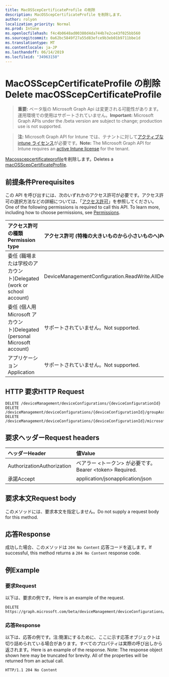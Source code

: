 ```yaml
---
title: MacOSScepCertificateProfile の削除
description: MacOSScepCertificateProfile を削除します。
author: rolyon
localization_priority: Normal
ms.prod: Intune
ms.openlocfilehash: f4c4b0648ad00380d4da744b7e2ce43f025bb560
ms.sourcegitcommit: 0a62bc5849f27a55d83efce9b3eb01b9711bbe1d
ms.translationtype: MT
ms.contentlocale: ja-JP
ms.lasthandoff: 06/14/2019
ms.locfileid: "34963150"
---
```

# <a name="delete-macosscepcertificateprofile"></a><span data-ttu-id="b6a25-103">MacOSScepCertificateProfile の削除</span><span class="sxs-lookup"><span data-stu-id="b6a25-103">Delete macOSScepCertificateProfile</span></span>

> <span data-ttu-id="b6a25-104">**重要:** ベータ版の Microsoft Graph Api は変更される可能性があります。運用環境での使用はサポートされていません。</span><span class="sxs-lookup"><span data-stu-id="b6a25-104">**Important:** Microsoft Graph APIs under the /beta version are subject to change; production use is not supported.</span></span>

> <span data-ttu-id="b6a25-105">**注:** Microsoft Graph API for Intune では、テナントに対して[アクティブな intune ライセンス](https://go.microsoft.com/fwlink/?linkid=839381)が必要です。</span><span class="sxs-lookup"><span data-stu-id="b6a25-105">**Note:** The Microsoft Graph API for Intune requires an [active Intune license](https://go.microsoft.com/fwlink/?linkid=839381) for the tenant.</span></span>

<span data-ttu-id="b6a25-106">[Macosscepcertificateprofile](../resources/intune-deviceconfig-macosscepcertificateprofile.md)を削除します。</span><span class="sxs-lookup"><span data-stu-id="b6a25-106">Deletes a [macOSScepCertificateProfile](../resources/intune-deviceconfig-macosscepcertificateprofile.md).</span></span>

## <a name="prerequisites"></a><span data-ttu-id="b6a25-107">前提条件</span><span class="sxs-lookup"><span data-stu-id="b6a25-107">Prerequisites</span></span>
<span data-ttu-id="b6a25-p101">この API を呼び出すには、次のいずれかのアクセス許可が必要です。アクセス許可の選択方法などの詳細については、「[アクセス許可](/graph/permissions-reference)」を参照してください。</span><span class="sxs-lookup"><span data-stu-id="b6a25-p101">One of the following permissions is required to call this API. To learn more, including how to choose permissions, see [Permissions](/graph/permissions-reference).</span></span>

|<span data-ttu-id="b6a25-110">アクセス許可の種類</span><span class="sxs-lookup"><span data-stu-id="b6a25-110">Permission type</span></span>|<span data-ttu-id="b6a25-111">アクセス許可 (特権の大きいものから小さいものへ)</span><span class="sxs-lookup"><span data-stu-id="b6a25-111">Permissions (from most to least privileged)</span></span>|
|:---|:---|
|<span data-ttu-id="b6a25-112">委任 (職場または学校のアカウント)</span><span class="sxs-lookup"><span data-stu-id="b6a25-112">Delegated (work or school account)</span></span>|<span data-ttu-id="b6a25-113">DeviceManagementConfiguration.ReadWrite.All</span><span class="sxs-lookup"><span data-stu-id="b6a25-113">DeviceManagementConfiguration.ReadWrite.All</span></span>|
|<span data-ttu-id="b6a25-114">委任 (個人用 Microsoft アカウント)</span><span class="sxs-lookup"><span data-stu-id="b6a25-114">Delegated (personal Microsoft account)</span></span>|<span data-ttu-id="b6a25-115">サポートされていません。</span><span class="sxs-lookup"><span data-stu-id="b6a25-115">Not supported.</span></span>|
|<span data-ttu-id="b6a25-116">アプリケーション</span><span class="sxs-lookup"><span data-stu-id="b6a25-116">Application</span></span>|<span data-ttu-id="b6a25-117">サポートされていません。</span><span class="sxs-lookup"><span data-stu-id="b6a25-117">Not supported.</span></span>|

## <a name="http-request"></a><span data-ttu-id="b6a25-118">HTTP 要求</span><span class="sxs-lookup"><span data-stu-id="b6a25-118">HTTP Request</span></span>
<!-- {
  "blockType": "ignored"
}
-->
``` http
DELETE /deviceManagement/deviceConfigurations/{deviceConfigurationId}
DELETE /deviceManagement/deviceConfigurations/{deviceConfigurationId}/groupAssignments/{deviceConfigurationGroupAssignmentId}/deviceConfiguration
DELETE /deviceManagement/deviceConfigurations/{deviceConfigurationId}/microsoft.graph.windowsDomainJoinConfiguration/networkAccessConfigurations/{deviceConfigurationId}
```

## <a name="request-headers"></a><span data-ttu-id="b6a25-119">要求ヘッダー</span><span class="sxs-lookup"><span data-stu-id="b6a25-119">Request headers</span></span>
|<span data-ttu-id="b6a25-120">ヘッダー</span><span class="sxs-lookup"><span data-stu-id="b6a25-120">Header</span></span>|<span data-ttu-id="b6a25-121">値</span><span class="sxs-lookup"><span data-stu-id="b6a25-121">Value</span></span>|
|:---|:---|
|<span data-ttu-id="b6a25-122">Authorization</span><span class="sxs-lookup"><span data-stu-id="b6a25-122">Authorization</span></span>|<span data-ttu-id="b6a25-123">ベアラー &lt;トークン&gt; が必要です。</span><span class="sxs-lookup"><span data-stu-id="b6a25-123">Bearer &lt;token&gt; Required.</span></span>|
|<span data-ttu-id="b6a25-124">承諾</span><span class="sxs-lookup"><span data-stu-id="b6a25-124">Accept</span></span>|<span data-ttu-id="b6a25-125">application/json</span><span class="sxs-lookup"><span data-stu-id="b6a25-125">application/json</span></span>|

## <a name="request-body"></a><span data-ttu-id="b6a25-126">要求本文</span><span class="sxs-lookup"><span data-stu-id="b6a25-126">Request body</span></span>
<span data-ttu-id="b6a25-127">このメソッドには、要求本文を指定しません。</span><span class="sxs-lookup"><span data-stu-id="b6a25-127">Do not supply a request body for this method.</span></span>

## <a name="response"></a><span data-ttu-id="b6a25-128">応答</span><span class="sxs-lookup"><span data-stu-id="b6a25-128">Response</span></span>
<span data-ttu-id="b6a25-129">成功した場合、このメソッドは `204 No Content` 応答コードを返します。</span><span class="sxs-lookup"><span data-stu-id="b6a25-129">If successful, this method returns a `204 No Content` response code.</span></span>

## <a name="example"></a><span data-ttu-id="b6a25-130">例</span><span class="sxs-lookup"><span data-stu-id="b6a25-130">Example</span></span>

### <a name="request"></a><span data-ttu-id="b6a25-131">要求</span><span class="sxs-lookup"><span data-stu-id="b6a25-131">Request</span></span>
<span data-ttu-id="b6a25-132">以下は、要求の例です。</span><span class="sxs-lookup"><span data-stu-id="b6a25-132">Here is an example of the request.</span></span>
``` http
DELETE https://graph.microsoft.com/beta/deviceManagement/deviceConfigurations/{deviceConfigurationId}
```

### <a name="response"></a><span data-ttu-id="b6a25-133">応答</span><span class="sxs-lookup"><span data-stu-id="b6a25-133">Response</span></span>
<span data-ttu-id="b6a25-p102">以下は、応答の例です。注:簡潔にするために、ここに示す応答オブジェクトは切り詰められている場合があります。すべてのプロパティは実際の呼び出しから返されます。</span><span class="sxs-lookup"><span data-stu-id="b6a25-p102">Here is an example of the response. Note: The response object shown here may be truncated for brevity. All of the properties will be returned from an actual call.</span></span>
``` http
HTTP/1.1 204 No Content
```





